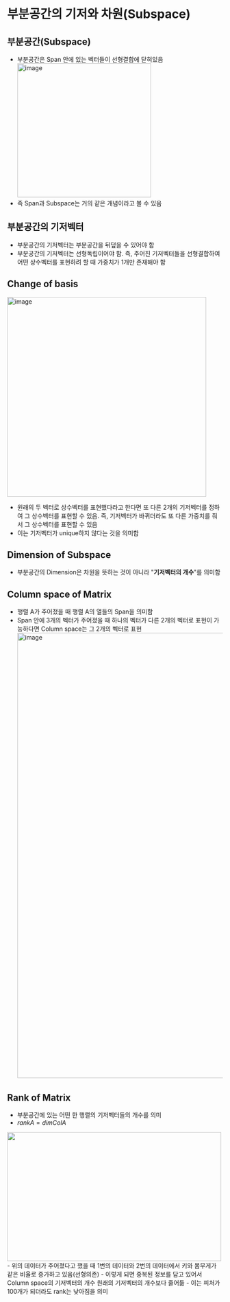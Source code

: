 # 부분공간의 기저와 차원(Subspace)

## 부분공간(Subspace)

- 부분공간은 Span 안에 있는 벡터들이 선형결합에 닫혀있음 <br/>
  <img width="312" alt="image" src="https://github.com/y100861/Linear_Algebra/assets/107607076/07c257a0-4e66-49a8-95cf-a559070d9f15"> <br/>
- 즉 Span과 Subspace는 거의 같은 개념이라고 볼 수 있음


## 부분공간의 기저벡터

- 부분공간의 기저벡터는 부분공간을 뒤덮을 수 있어야 함
- 부분공간의 기저벡터는 선형독립이어야 함. 즉, 주어진 기저벡터들을 선형결합하여 어떤 상수벡터를 표현하려 할 때 가중치가 1개만 존재해야 함


## Change of basis <br/>

<img width="465" alt="image" src="https://github.com/y100861/Linear_Algebra/assets/107607076/98fb0996-1d5a-4025-a728-fe2a9bb2ac02"> <br/>
- 원래의 두 벡터로 상수벡터를 표현했다라고 한다면 또 다른 2개의 기저벡터를 정하여 그 상수벡터를 표현할 수 있음. 즉, 기저벡터가 바뀌더라도 또 다른 가중치를 줘서 그 상수벡터를 표현할 수 있음
- 이는 기저벡터가 unique하지 않다는 것을 의미함


## Dimension of Subspace

- 부분공간의 Dimension은 차원을 뜻하는 것이 아니라 "**기저벡터의 개수**"를 의미함


## Column space of Matrix

- 행렬 A가 주어졌을 때 행렬 A의 열들의 Span을 의미함
- Span 안에 3개의 벡터가 주어졌을 때 하나의 벡터가 다른 2개의 벡터로 표현이 가능하다면 Column space는 그 2개의 벡터로 표현 <br/>
  <img width="1037" alt="image" src="https://github.com/y100861/Linear_Algebra/assets/107607076/98691126-82eb-4482-9139-2e260ff139b1"> <br/>


## Rank of Matrix

- 부분공간에 있는 어떤 한 행렬의 기저벡터들의 개수를 의미
- $rankA = dim ColA$ <br/>
<img src=https://github.com/y100861/Linear_Algebra/assets/107607076/abfcfdfa-f0ea-4272-a3af-1ddef4559114 width=500 height=300>
- 위의 데이터가 주어졌다고 했을 때 1번의 데이터와 2번의 데이터에서 키와 몸무게가 같은 비율로 증가하고 있음(선형의존)
  - 이렇게 되면 중복된 정보를 담고 있어서 Column space의 기저벡터의 개수 원래의 기저벡터의 개수보다 줄어듦
  - 이는 피처가 100개가 되더라도 rank는 낮아짐을 의미


